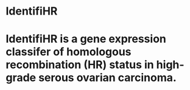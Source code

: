 # IdentifiHR
# IdentifiHR is a gene expression classifer of homologous recombination (HR) status in high-grade serous ovarian carcinoma.
